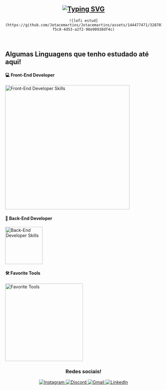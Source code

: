 <div align="center">
  <h2>
    <a href="https://git.io/typing-svg">
      <img src="https://readme-typing-svg.demolab.com?font=Fira+Code&pause=1000&random=false&width=435&lines=Ol%C3%A1%2C+eu+sou+o+Jhonatha+Martins%21" alt="Typing SVG">
    </a>
  </h2>

    ![lofi estud](https://github.com/Jotacemartins/Jotacemartins/assets/144477471/328701ea-f5c8-4d53-a2f2-98e90938df4c)
  </div>
  <br>

  <h2>Algumas Linguagens que tenho estudado até aqui! </h2>

  <h4><strong>💻 Front-End Developer</strong></h4>
  <img width="400px" src="https://skillicons.dev/icons?i=react,next,javascript,typescript,css,html,git" alt="Front-End Developer Skills">

  <h4><strong>🚪 Back-End Developer</strong></h4>
  <img width="120px" src="https://skillicons.dev/icons?i=nodejs,c#" alt="Back-End Developer Skills">

  <h4><strong>🛠️ Favorite Tools</strong></h4>
  <img width="250px" src="https://skillicons.dev/icons?i=vscode,github,bash,discord" alt="Favorite Tools">
</div>
 
<h3 align="center">Redes sociais!</h3>

<div align="center"> 
  <a href="https://instagram.com/jhonathacm" target="_blank">
    <img src="https://img.shields.io/badge/-Instagram-%23E4405F?style=for-the-badge&logo=instagram&logoColor=white" alt="Instagram">
  </a>
  <a href="" target="_blank">
    <img src="https://img.shields.io/badge/Discord-7289DA?style=for-the-badge&logo=discord&logoColor=white" alt="Discord">
  </a> 
  <a href="mailto:jhonathacem@gmail.com">
    <img src="https://img.shields.io/badge/-Gmail-%23333?style=for-the-badge&logo=gmail&logoColor=white" alt="Gmail">
  </a>
  <a href="https://www.linkedin.com/in/jhonatha-martins/" target="_blank">
    <img src="https://img.shields.io/badge/-LinkedIn-%230077B5?style=for-the-badge&logo=linkedin&logoColor=white" alt="LinkedIn">
  </a>
</div>
